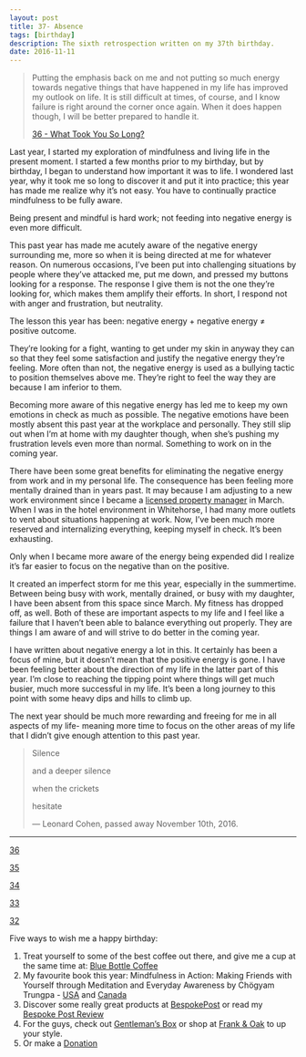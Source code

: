```yaml
---
layout: post
title: 37- Absence
tags: [birthday]
description: The sixth retrospection written on my 37th birthday. 
date: 2016-11-11
---
```


> Putting the emphasis back on me and not putting so much energy towards negative things that have happened in my life has improved my outlook on life. It is still difficult at times, of course, and I know failure is right around the corner once again. When it does happen though, I will be better prepared to handle it.
>  
> [36 - What Took You So Long?][1]

Last year, I started my exploration of mindfulness and living life in the present moment. I started a few months prior to my birthday, but by birthday, I began to understand how important it was to life. I wondered last year, why it took me so long to discover it and put it into practice; this year has made me realize why it’s not easy. You have to continually practice mindfulness to be fully aware. 

Being present and mindful is hard work; not feeding into negative energy is even more difficult. 

This past year has made me acutely aware of the negative energy surrounding me, more so when it is being directed at me for whatever reason. On numerous occasions, I’ve been put into challenging situations by people where they’ve attacked me, put me down, and pressed my buttons looking for a response. The response I give them is not the one they’re looking for, which makes them amplify their efforts. In short, I respond not with anger and frustration, but neutrality. 

The lesson this year has been: negative energy + negative energy ≠ positive outcome. 

They’re looking for a fight, wanting to get under my skin in anyway they can so that they feel some satisfaction and justify the negative energy they’re feeling. More often than not, the negative energy is used as a bullying tactic to position themselves above me. They’re right to feel the way they are because I am inferior to them. 

Becoming more aware of this negative energy has led me to keep my own emotions in check as much as possible. The negative emotions have been mostly absent this past year at the workplace and personally. They still slip out when I’m at home with my daughter though, when she’s pushing my frustration levels even more than normal. Something to work on in the coming year. 

There have been some great benefits for eliminating the negative energy from work and in my personal life. The consequence has been feeling more mentally drained than in years past. It may because I am adjusting to a new work environment since I became a [licensed property manager][2] in March. When I was in the hotel environment in Whitehorse, I had many more outlets to vent about situations happening at work. Now, I’ve been much more reserved and internalizing everything, keeping myself in check. It’s been exhausting. 

Only when I became more aware of the energy being expended did I realize it’s far easier to focus on the negative than on the positive. 

It created an imperfect storm for me this year, especially in the summertime. Between being busy with work, mentally drained, or busy with my daughter, I have been absent from this space since March. My fitness has dropped off, as well. Both of these are important aspects to my life and I feel like a failure that I haven’t been able to balance everything out properly. They are things I am aware of and will strive to do better in the coming year. 

I have written about negative energy a lot in this. It certainly has been a focus of mine, but it doesn’t mean that the positive energy is gone. I have been feeling better about the direction of my life in the latter part of this year. I’m close to reaching the tipping point where things will get much busier, much more successful in my life. It’s been a long journey to this point with some heavy dips and hills to climb up. 

The next year should be much more rewarding and freeing for me in all aspects of my life- meaning more time to focus on the other areas of my life that I didn’t give enough attention to this past year. 

> Silence
> 
> and a deeper silence
> 
> when the crickets
> 
> hesitate
>  
> — Leonard Cohen, passed away November 10th, 2016. 

---- 

[36][3]

[35][4]

[34][5]

[33][6]

[32][7]

Five ways to wish me a happy birthday:

1. Treat yourself to some of the best coffee out there, and give me a cup at the same time at: [Blue Bottle Coffee][8]
2. My favourite book this year: Mindfulness in Action: Making Friends with Yourself through Meditation and Everyday Awareness by Chögyam Trungpa - [USA][9] and [Canada][10]
3.  Discover some really great products at [BespokePost][11] or read my [Bespoke Post Review][12]
4. For the guys, check out [Gentleman’s Box][13] or shop at [Frank & Oak][14] to up your style.
5.  Or make a [Donation][15]



[1]:	http://www.foursides.ca/36-What-Took-You-So-Long "36 - What Took You So Long | Four Sides"
[2]:	http://www.kelownapm.com "Licensed Property Manager in Kelowna"
[3]:	http://www.foursides.ca/36-What-Took-You-So-Long "36 - What Took You So Long"
[4]:	http://www.foursides.ca/35-A-Reflection "35"
[5]:	http://www.foursides.ca/34-Discover-The-Somatic-Markers "34"
[6]:	http://www.foursides.ca/33-unknowables "33"
[7]:	http://www.foursides.ca/turn-up-that-fing-bass-32-years-old-today "32"
[8]:	https://bluebottlecoffee.com/u/foursides "Blue Bottle Coffee"
[9]:	http://amzn.to/2eIowko "Mindfulness in Action"
[10]:	http://amzn.to/2eORt1m "Mindfulness in Action"
[11]:	https://bespokepost.com/r/04a5a099 "BespokePost"
[12]:	http://hubpages.com/style/Bespoke-Post-Review "Bespoke Post Review"
[13]:	https://t.co/fLpJvIoRMZ "Gentleman's Box"
[14]:	https://t.co/JZxgxSpXyc "Frank & Oak"
[15]:	https://spacebox.io/s/A9qlfjJFVc "Donation"